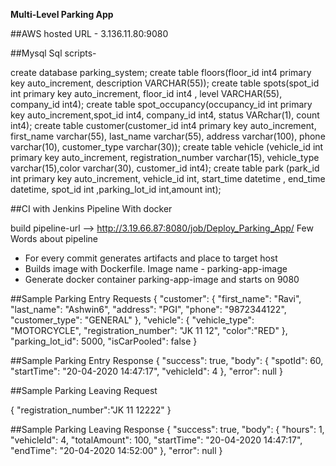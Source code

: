 
**Multi-Level Parking App**

##AWS hosted URL - 3.136.11.80:9080


##Mysql Sql scripts-

create database parking_system;
create table floors(floor_id int4 primary key auto_increment, description VARCHAR(55));
create table spots(spot_id int primary key auto_increment, floor_id int4 , level VARCHAR(55), company_id int4);
create table spot_occupancy(occupancy_id int primary key auto_increment,spot_id int4, company_id int4, status VARchar(1), count int4);
create table customer(customer_id int4 primary key auto_increment, first_name varchar(55), last_name varchar(55), address varchar(100), phone varchar(10), customer_type varchar(30));
create table vehicle (vehicle_id int primary key auto_increment, registration_number varchar(15), vehicle_type varchar(15),color varchar(30), customer_id int4);
create table park (park_id int primary key auto_increment, vehicle_id int, start_time datetime , end_time datetime, spot_id int ,parking_lot_id int,amount int);


##CI with Jenkins Pipeline With docker

build pipeline-url --> http://3.19.66.87:8080/job/Deploy_Parking_App/
Few Words about pipeline
- For every commit generates artifacts and place to target host
- Builds image with Dockerfile. Image name - parking-app-image
- Generate docker container parking-app-image and starts on 9080


##Sample Parking Entry Requests 
{
    "customer": {
        "first_name": "Ravi",
        "last_name": "Ashwin6",
        "address": "PGI",
        "phone": "9872344122",
        "customer_type": "GENERAL"
    },
    "vehicle": {
        "vehicle_type": "MOTORCYCLE",
        "registration_number": "JK 11 12",
        "color":"RED"
    },
    "parking_lot_id": 5000,
    "isCarPooled": false
}

##Sample Parking Entry Response
{
    "success": true,
    "body": {
        "spotId": 60,
        "startTime": "20-04-2020 14:47:17",
        "vehicleId": 4
    },
    "error": null
}

##Sample Parking Leaving Request

{
	"registration_number":"JK 11 12222"
}

##Sample Parking Leaving Response 
{
    "success": true,
    "body": {
        "hours": 1,
        "vehicleId": 4,
        "totalAmount": 100,
        "startTime": "20-04-2020 14:47:17",
        "endTime": "20-04-2020 14:52:00"
    },
    "error": null
}





